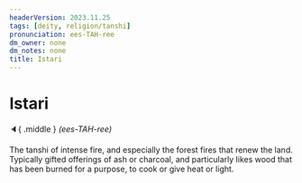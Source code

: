 ```yaml
---
headerVersion: 2023.11.25
tags: [deity, religion/tanshi]
pronunciation: ees-TAH-ree
dm_owner: none
dm_notes: none
title: Istari
---
```

# Istari
:speaker:{ .middle } *(ees-TAH-ree)*  

The tanshi of intense fire, and especially the forest fires that renew the land. Typically gifted offerings of ash or charcoal, and particularly likes wood that has been burned for a purpose, to cook or give heat or light.
